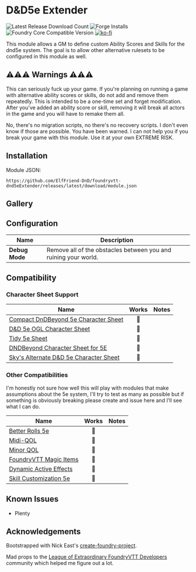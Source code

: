 # D&D5e Extender

![Latest Release Download Count](https://img.shields.io/badge/dynamic/json?label=Downloads@latest&query=assets%5B1%5D.download_count&url=https%3A%2F%2Fapi.github.com%2Frepos%2FElfFriend-DnD%2Ffoundryvtt-dnd5eExtender%2Freleases%2Flatest)
![Forge Installs](https://img.shields.io/badge/dynamic/json?label=Forge%20Installs&query=package.installs&suffix=%25&url=https%3A%2F%2Fforge-vtt.com%2Fapi%2Fbazaar%2Fpackage%2Fdnd5e-extender&colorB=4aa94a)
![Foundry Core Compatible Version](https://img.shields.io/badge/dynamic/json.svg?url=https%3A%2F%2Fraw.githubusercontent.com%2FElfFriend-DnD%2Ffoundryvtt-dnd5eExtender%2Fmain%2Fsrc%2Fmodule.json&label=Foundry%20Version&query=$.compatibleCoreVersion&colorB=orange)
[![ko-fi](https://img.shields.io/badge/-buy%20me%20a%20coke-%23FF5E5B)](https://ko-fi.com/elffriend)


This module allows a GM to define custom Ability Scores and Skills for the dnd5e system. The goal is to allow other alternative rulesets to be configured in this module as well.

## ⚠️⚠️⚠️ Warnings ⚠️⚠️⚠️

This can seriously fuck up your game. If you're planning on running a game with alternative ability scores or skills, do not add and remove them repeatedly. This is intended to be a one-time set and forget modification. After you've added an ability score or skill, removing it will break all actors in the game and you will have to remake them all.

No, there's no migration scripts, no there's no recovery scripts. I don't even know if those are possible. You have been warned. I can not help you if you break your game with this module. Use it at your own EXTREME RISK.

## Installation

Module JSON:

```
https://github.com/ElfFriend-DnD/foundryvtt-dnd5eExtender/releases/latest/download/module.json
```

## Gallery


## Configuration

| **Name**       | Description                                                     |
| -------------- | --------------------------------------------------------------- |
| **Debug Mode** | Remove all of the obstacles between you and ruining your world. |


## Compatibility

### Character Sheet Support
| **Name**                                                                                                 |  Works  | Notes |
| -------------------------------------------------------------------------------------------------------- | :-----: | ----- |
| [Compact DnDBeyond 5e Character Sheet](https://github.com/ElfFriend-DnD/foundryvtt-compactBeyond5eSheet) | :shrug: |       |
| [D&D 5e OGL Character Sheet](https://github.com/ElfFriend-DnD/foundryvtt-5eOGLCharacterSheet)            | :shrug: |       |
| [Tidy 5e Sheet](https://github.com/sdenec/tidy5e-sheet)                                                  | :shrug: |       |
| [DNDBeyond Character Sheet for 5E](https://gitlab.com/riccisi/foundryvtt-magic-items)                    | :shrug: |       |
| [Sky's Alternate D&D 5e Character Sheet](https://github.com/Sky-Captain-13/foundry/tree/master/alt5e)    | :shrug: |       |


### Other Compatibilities

I'm honestly not sure how well this will play with modules that make assumptions about the 5e system, I'll try to test as many as possible but if something is obviously breaking please create and issue here and I'll see what I can do.

| **Name**                                                                             |  Works  | Notes |
| ------------------------------------------------------------------------------------ | :-----: | ----- |
| [Better Rolls 5e](https://github.com/RedReign/FoundryVTT-BetterRolls5e)              | :shrug: |       |
| [Midi-QOL](https://gitlab.com/tposney/midi-qol)                                      | :shrug: |       |
| [Minor QOL](https://gitlab.com/tposney/minor-qol)                                    | :shrug: |       |
| [FoundryVTT Magic Items](https://gitlab.com/riccisi/foundryvtt-magic-items)          | :shrug: |       |
| [Dynamic Active Effects](https://gitlab.com/tposney/dae)                             | :shrug: |       |
| [Skill Customization 5e](https://github.com/schultzcole/FVTT-Skill-Customization-5e) | :shrug: |       |

## Known Issues

- Plenty

## Acknowledgements

Bootstrapped with Nick East's [create-foundry-project](https://gitlab.com/foundry-projects/foundry-pc/create-foundry-project).

Mad props to the [League of Extraordinary FoundryVTT Developers](https://forums.forge-vtt.com/c/package-development/11) community which helped me figure out a lot.
